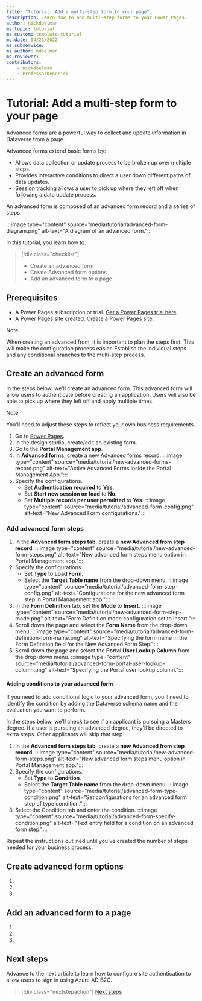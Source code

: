 ```yaml
---
title: "Tutorial: Add a multi-step form to your page"
description: Learn how to add multi-step forms to your Power Pages.
author: nickdoelman
ms.topic: tutorial
ms.custom: template-tutorial
ms.date: 04/21/2022
ms.subservice:
ms.author: ndoelman 
ms.reviewer: 
contributors:
    - nickdoelman
    - ProfessorKendrick
---
```


# Tutorial: Add a multi-step form to your page

Advanced forms are a powerful way to collect and update information in Dataverse from a page.  

Advanced forms extend basic forms by:

- Allows data collection or update process to be broken up over multiple steps.
- Provides interactive conditions to direct a user down different paths of data updates.
- Session tracking allows a user to pick up where they left off when following a data update process.

An advanced form is composed of an advanced form record and a series of steps.

:::image type="content" source="media/tutorial/advanced-form-diagram.png" alt-text="A diagram of an advanced form.":::

In this tutorial, you learn how to:

> [!div class="checklist"]
> * Create an advanced form
> * Create Advanced form options
> * Add an advanced form to a page

## Prerequisites

- A Power Pages subscription or trial. [Get a Power Pages trial here](trial-signup.md).
- A Power Pages site created. [Create a Power Pages site](create-manage.md).

> [!NOTE]
> When creating an advanced from, it is important to plan the steps first.  This will make the configuration process easier.  Establish the individual steps and any conditional branches to the multi-step process.


## Create an advanced form 

In the steps below, we'll create an advanced form.  This advanced form will allow users to authenticate before creating an application.  Users will also be able to pick up where they left off and apply multiple times.  

> [!NOTE]
> You'll need to adjust these steps to reflect your own business requirements.

1. Go to [Power Pages](https://make.powerpages.microsoft.com/).
1. In the design studio, create/edit an existing form.
1. Go to the **Portal Management app**.
1. In **Advanced forms**, create a new Advanced forms record.
    :::image type="content" source="media/tutorial/new-advanced-forms-record.png" alt-text="Active Advanced Forms inside the Portal Management App.":::
1. Specify the configurations.
    - Set **Authentication required** to **Yes**.
    - Set **Start new session on load** to **No**.
    - Set **Multiple records per user permitted** to **Yes**.
    :::image type="content" source="media/tutorial/advanced-form-config.png" alt-text="New Advanced Form configurations.":::

### Add advanced form steps

1. In the **Advanced form steps tab**, create a **new Advanced from step record**.
        :::image type="content" source="media/tutorial/new-advanced-form-steps.png" alt-text="New advanced form steps menu option in Portal Management app.":::
1. Specify the configurations.
    - Set **Type** to **Load Form**.
    - Select the **Target Table name** from the drop-down menu.
    :::image type="content" source="media/tutorial/advanced-form-step-config.png" alt-text="Configurations for the new advanced form step in Portal Management app.":::
1. In the **Form Definition** tab, set the **Mode** to **Insert**.
:::image type="content" source="media/tutorial/new-advanced-form-step-mode.png" alt-text="Form Definition mode configuration set to insert.":::
1. Scroll down the page and select the **Form Name** from the drop-down menu.
:::image type="content" source="media/tutorial/advanced-form-definition-form-name.png" alt-text="Specifying the form name in the Form Definition field for the New Advanced Form Step.":::  
1. Scroll down the page and select the **Portal User Lookup Column** from the drop-down menu.
:::image type="content" source="media/tutorial/advanced-form-portal-user-lookup-column.png" alt-text="Specifying the Portal user lookup column.":::

#### Adding conditions to your advanced form

If you need to add conditional logic to your advanced form, you'll need to identify the condition by adding the Dataverse schema name and the evaluation you want to perform.

In the steps below, we'll check to see if an applicant is pursuing a Masters degree. If a user is pursuing an advanced degree, they'll be directed to extra steps.  Other applicants will skip that step.

1. In the **Advanced form steps tab**, create a **new Advanced from step record**.
        :::image type="content" source="media/tutorial/new-advanced-form-steps.png" alt-text="New advanced form steps menu option in Portal Management app.":::
1. Specify the configurations.
    - Set **Type** to **Condition**.
    - Select the **Target Table name** from the drop-down menu.
    :::image type="content" source="media/tutorial/advanced-form-type-condition.png" alt-text="Set configurations for an advanced form step of type condition.":::
1. Select the Condition tab and enter the condition.
:::image type="content" source="media/tutorial/advanced-form-specify-condition.png" alt-text="Text entry field for a condition on an advanced form step.":::

Repeat the instructions outlined until you've created the number of steps needed for your business process.

## Create advanced form options
<!-- Introduction paragraph -->
1. <!-- Step 1 -->
1. <!-- Step 2 -->
1. <!-- Step n -->

## Add an advanced form to a page
<!-- Introduction paragraph -->
1. <!-- Step 1 -->
1. <!-- Step 2 -->
1. <!-- Step n -->

## Next steps

Advance to the next article to learn how to configure site authentication to allow users to sign in using Azure AD B2C.
> [!div class="nextstepaction"]
> [Next steps](tutorial-setup-site-authentication.md)
